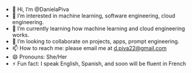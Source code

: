 - 👋 Hi, I’m @DanielaPiva
- 👀 I’m interested in machine learning, software engineering, cloud engineering.
- 🌱 I’m currently learning how machine learning and cloud engineering works.
- 💞️ I’m looking to collaborate on projects, apps, prompt engineering.
- 📫 How to reach me: please email me at d.piva22@gmail.com
- 😄 Pronouns: She/Her
- ⚡ Fun fact: I speak English, Spanish, and soon will be fluent in French


